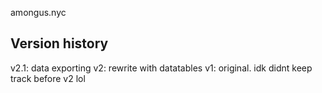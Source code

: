 amongus.nyc

## Version history
v2.1: data exporting
v2: rewrite with datatables
v1: original. idk didnt keep track before v2 lol